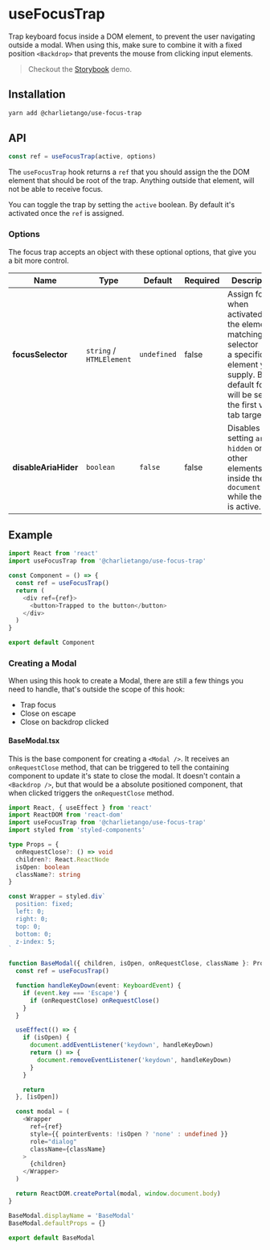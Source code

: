 # useFocusTrap

Trap keyboard focus inside a DOM element, to prevent the user navigating outside a modal.
When using this, make sure to combine it with a fixed position `<Backdrop>` that prevents the mouse from clicking input elements.

> Checkout the [Storybook](https://ct-hooks.now.sh/?path=/story/usefocustrap--readme) demo.

## Installation

```sh
yarn add @charlietango/use-focus-trap
```

## API

```js
const ref = useFocusTrap(active, options)
```

The `useFocusTrap` hook returns a `ref` that you should assign the the DOM element that should be root of the trap.
Anything outside that element, will not be able to receive focus.

You can toggle the trap by setting the `active` boolean. By default it's activated once the `ref` is assigned.

### Options

The focus trap accepts an object with these optional options, that give you a bit more control.

| Name                 | Type                     | Default     | Required | Description                                                                                                                                                       |
| -------------------- | ------------------------ | ----------- | -------- | ----------------------------------------------------------------------------------------------------------------------------------------------------------------- |
| **focusSelector**    | `string` / `HTMLElement` | `undefined` | false    | Assign focus when activated to the element matching this selector - or a specific element you supply. By default focus will be set to the first valid tab target. |
| **disableAriaHider** | `boolean`                | `false`     | false    | Disables setting `aria-hidden` on other elements inside the `document.body` while the trap is active.                                                             |

## Example

```js
import React from 'react'
import useFocusTrap from '@charlietango/use-focus-trap'

const Component = () => {
  const ref = useFocusTrap()
  return (
    <div ref={ref}>
      <button>Trapped to the button</button>
    </div>
  )
}

export default Component
```

### Creating a Modal

When using this hook to create a Modal, there are still a few things you need to handle, that's outside the scope of this hook:

- Trap focus
- Close on escape
- Close on backdrop clicked

#### BaseModal.tsx

This is the base component for creating a `<Modal />`. It receives an `onRequestClose` method,
that can be triggered to tell the containing component to update it's state to close the modal.
It doesn't contain a `<Backdrop />`, but that would be a absolute positioned component, that
when clicked triggers the `onRequestClose` method.

```typescript jsx
import React, { useEffect } from 'react'
import ReactDOM from 'react-dom'
import useFocusTrap from '@charlietango/use-focus-trap'
import styled from 'styled-components'

type Props = {
  onRequestClose?: () => void
  children?: React.ReactNode
  isOpen: boolean
  className?: string
}

const Wrapper = styled.div`
  position: fixed;
  left: 0;
  right: 0;
  top: 0;
  bottom: 0;
  z-index: 5;
`

function BaseModal({ children, isOpen, onRequestClose, className }: Props) {
  const ref = useFocusTrap()

  function handleKeyDown(event: KeyboardEvent) {
    if (event.key === 'Escape') {
      if (onRequestClose) onRequestClose()
    }
  }

  useEffect(() => {
    if (isOpen) {
      document.addEventListener('keydown', handleKeyDown)
      return () => {
        document.removeEventListener('keydown', handleKeyDown)
      }
    }

    return
  }, [isOpen])

  const modal = (
    <Wrapper
      ref={ref}
      style={{ pointerEvents: !isOpen ? 'none' : undefined }}
      role="dialog"
      className={className}
    >
      {children}
    </Wrapper>
  )

  return ReactDOM.createPortal(modal, window.document.body)
}

BaseModal.displayName = 'BaseModal'
BaseModal.defaultProps = {}

export default BaseModal
```
